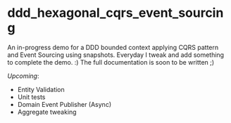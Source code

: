 # ddd_hexagonal_cqrs_event_sourcing
An in-progress demo for a DDD bounded context applying CQRS pattern and Event Sourcing using snapshots. Everyday I tweak and add something to complete the demo. :) The full documentation is soon to be written ;)

*Upcoming*: 
- Entity Validation
- Unit tests
- Domain Event Publisher (Async)
- Aggregate tweaking
